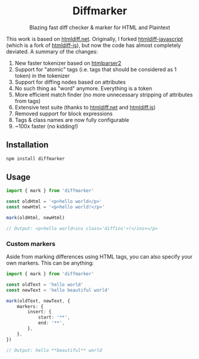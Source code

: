 <h1 align='center'>Diffmarker</h1>

<p align='center'>Blazing fast diff checker & marker for HTML and Plaintext</p>

This work is based on [htmldiff.net](https://github.com/Rohland/htmldiff.net). Originally, I forked [htmldiff-javascript](https://github.com/jibin2706/htmldiff-javascript) (which is a fork of [htmldiff-js](https://github.com/dfoverdx/htmldiff-js)), but now the code has almost completely deviated. A summary of the changes:

1. New faster tokenizer based on [htmlparser2](https://github.com/fb55/htmlparser2)
2. Support for "atomic" tags (i.e. tags that should be considered as 1 token) in the tokenizer
3. Support for diffing nodes based on attributes
4. No such thing as "word" anymore. Everything is a token
5. More efficient match finder (no more unnecessary stripping of attributes from tags)
6. Extensive test suite (thanks to [htmldiff.net](https://github.com/Rohland/htmldiff.net) and [htmldiff.js](https://github.com/idesis-gmbh/htmldiff.js))
7. Removed support for block expressions
8. Tags & class names are now fully configurable
9. ~100x faster (no kidding!)

## Installation

```bash
npm install diffmarker
```

## Usage

```ts
import { mark } from 'diffmarker'

const oldHtml = '<p>hello world</p>'
const newHtml = '<p>hello world!</p>'

mark(oldHtml, newHtml)

// Output: <p>hello world<ins class='diffins'>!</ins></p>
```

### Custom markers

Aside from marking differences using HTML tags, you can also specify your own markers. This can be anything:

```ts
import { mark } from 'diffmarker'

const oldText = 'hello world'
const newText = 'hello beautiful world'

mark(oldText, newText, {
	markers: {
		insert: {
			start: '**',
			end: '**',
		},
	},
})

// Output: hello **beautiful** world
```
